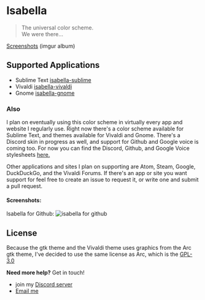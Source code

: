 # Isabella
> The universal color scheme.  
> We were there...

[Screenshots](https://imgur.com/a/p7yC7B7) (imgur album)

## Supported Applications
- Sublime Text [isabella-sublime](https://github.com/Tiamarth/isabella-sublime)
- Vivaldi [isabella-vivaldi](https://github.com/Tiamarth/isabella-vivaldi)
- Gnome [isabella-gnome](https://github.com/Tiamarth/isabella-gnome)

### Also

I plan on eventually using this color scheme in virtually every app and website I regularly use. Right now there's a color scheme available for Sublime Text, and themes available for Vivaldi and Gnome. There's a Discord skin in progress as well, and support for Github and Google voice is coming too. For now you can find the Discord, Github, and Google Voice stylesheets [here.](https://github.com/Tiamarth/Isabella/tree/master/userstyles)

Other applications and sites I plan on supporting are Atom, Steam, Google, DuckDuckGo, and the Vivaldi Forums. If there's an app or site you want support for feel free to create an issue to request it, or write one and submit a pull request.

#### Screenshots:
Isabella for Github:
![isabella for github](https://cdn.discordapp.com/attachments/404363644453912577/571985761780498455/unknown.png)

## License
Because the gtk theme and the Vivaldi theme uses graphics from the Arc gtk theme, I've decided to use the same license as Arc, which is the [GPL-3.0](./LICENSE)

**Need more help?** Get in touch!
- join my [Discord server](https://discord.gg/ZfDP2ZV)
- [Email me](mailto:jontiamac@gmail.com)
